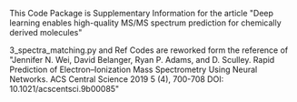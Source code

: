 This Code Package is Supplementary Information for the article "Deep learning enables high-quality MS/MS spectrum prediction for chemically derived molecules"

3_spectra_matching.py and Ref Codes are reworked form the reference of "Jennifer N. Wei, David Belanger, Ryan P. Adams, and D. Sculley. Rapid Prediction of Electron–Ionization Mass Spectrometry Using Neural Networks. ACS Central Science 2019 5 (4), 700-708 DOI: 10.1021/acscentsci.9b00085"
